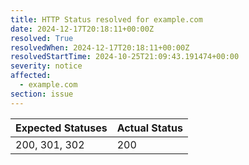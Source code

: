 ```yaml
---
title: HTTP Status resolved for example.com
date: 2024-12-17T20:18:11+00:00Z
resolved: True
resolvedWhen: 2024-12-17T20:18:11+00:00Z
resolvedStartTime: 2024-10-25T21:09:43.191474+00:00
severity: notice
affected:
  - example.com
section: issue
---
```


| Expected Statuses | Actual Status  |
|-------------------|----------------|
| 200, 301, 302 | 200 |
